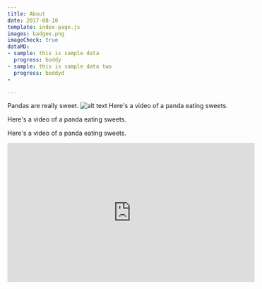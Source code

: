 ```yaml
---
title: About
date: 2017-08-10
template: index-page.js
images: badgee.png
imageCheck: true
dataMD:
- sample: this is sample data
  progress: boddy
- sample: this is sample data two
  progress: boddyd
- 

---
```

Pandas are really sweet.
![alt text](/badgee.png)
Here's a video of a panda eating sweets.

Here's a video of a panda eating sweets.

Here's a video of a panda eating sweets.

<iframe width="560" height="315" src="https://www.youtube.com/embed/4n0xNbfJLR8" frameborder="0" allowfullscreen></iframe>